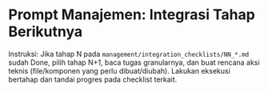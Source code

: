 # Prompt Manajemen: Integrasi Tahap Berikutnya

Instruksi: Jika tahap N pada `management/integration_checklists/NN_*.md` sudah Done, pilih tahap N+1, baca tugas granularnya, dan buat rencana aksi teknis (file/komponen yang perlu dibuat/diubah). Lakukan eksekusi bertahap dan tandai progres pada checklist terkait.
